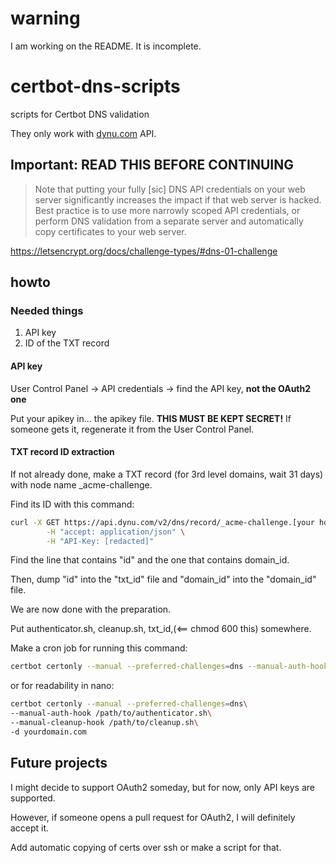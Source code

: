 # warning
I am working on the README. It is incomplete.

# certbot-dns-scripts
scripts for Certbot DNS validation

They only work with [dynu.com](dynu.com) API.
## Important: READ THIS BEFORE CONTINUING
> Note that putting your fully \[sic\] DNS API credentials on your web server significantly increases the impact if that web server is hacked. Best practice is to use more narrowly scoped API credentials, or perform DNS validation from a separate server and automatically copy certificates to your web server.

https://letsencrypt.org/docs/challenge-types/#dns-01-challenge

## howto
### Needed things
1. API key
2. ID of the TXT record

#### API key

User Control Panel -> API credentials -> find the API key, **not the OAuth2 one**

Put your apikey in... the apikey file. **THIS MUST BE KEPT SECRET!** If someone gets it, regenerate it from the User Control Panel.
#### TXT record ID extraction

If not already done, make a TXT record (for 3rd level domains, wait 31 days) with node name _acme-challenge.

Find its ID with this command: 

```bash 
curl -X GET https://api.dynu.com/v2/dns/record/_acme-challenge.[your hostname].com\?recordType\=TXT\
        -H "accept: application/json" \
        -H "API-Key: [redacted]"
```
Find the line that contains "id" and the one that contains domain_id.

Then, dump "id" into the "txt_id" file and "domain_id" into the "domain_id" file.

We are now done with the preparation.

Put authenticator.sh, cleanup.sh, txt_id,(<== chmod 600 this) somewhere. 

Make a cron job for running this command:

```bash
certbot certonly --manual --preferred-challenges=dns --manual-auth-hook /path/to/authenticator.sh --manual-cleanup-hook /path/to/cleanup.sh -d yourdomain.com
```

or for readability in nano:

```bash
certbot certonly --manual --preferred-challenges=dns\
--manual-auth-hook /path/to/authenticator.sh\
--manual-cleanup-hook /path/to/cleanup.sh\
-d yourdomain.com
```

## Future projects
I might decide to support OAuth2 someday, but for now, only API keys are supported.

However, if someone opens a pull request for OAuth2, I will definitely accept it.


Add automatic copying of certs over ssh or make a script for that.
